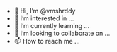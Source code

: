 - 👋 Hi, I’m @vmshrddy
- 👀 I’m interested in ...
- 🌱 I’m currently learning ...
- 💞️ I’m looking to collaborate on ...
- 📫 How to reach me ...

<!---
vmshrddy/vmshrddy is a ✨ special ✨ repository because its `README.md` (this file) appears on your GitHub profile.
You can click the Preview link to take a look at your changes.
--->
